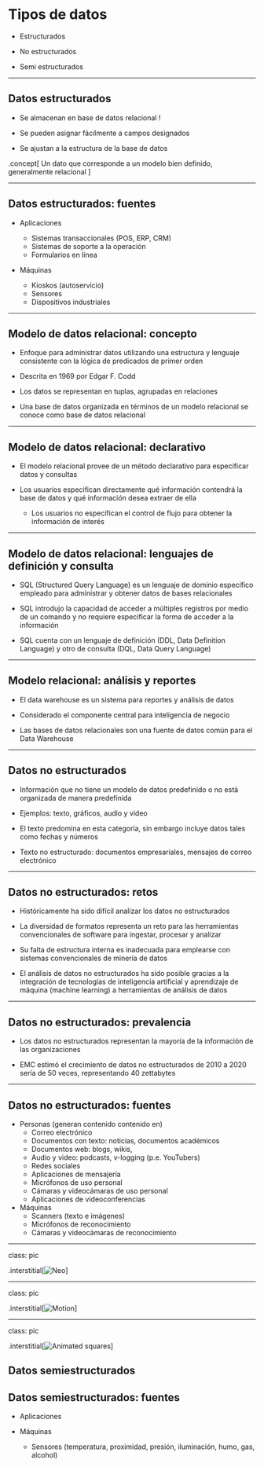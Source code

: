 # Tipos de datos

- Estructurados

- No estructurados

- Semi estructurados


---

## Datos estructurados
- Se almacenan en base de datos relacional !

- Se pueden asignar fácilmente a campos designados

- Se ajustan a la estructura de la base de datos

.concept[
    Un dato que corresponde a un modelo bien definido, generalmente relacional
]

---

## Datos estructurados: fuentes

- Aplicaciones
    - Sistemas transaccionales (POS, ERP, CRM)
    - Sistemas de soporte a la operación
    - Formularios en línea 

- Máquinas
    - Kioskos (autoservicio)
    - Sensores
    - Dispositivos industriales

---
## Modelo de datos relacional: concepto
- Enfoque para administrar datos utilizando una estructura y lenguaje consistente con la lógica de predicados de primer orden

- Descrita en 1969 por Edgar F. Codd

- Los datos se representan en tuplas, agrupadas en relaciones

- Una base de datos organizada en términos de un modelo relacional se conoce como base de datos relacional

---
## Modelo de datos relacional: declarativo

- El modelo relacional provee de un método declarativo para especificar datos y consultas

- Los usuarios especifican directamente qué información contendrá la base de datos y qué información desea extraer de ella

    - Los usuarios no especifican el control de flujo para obtener la información de interés

---

## Modelo de datos relacional: lenguajes de definición y consulta

- SQL (Structured Query Language) es un lenguaje de dominio específico empleado para administrar y obtener datos de bases relacionales

- SQL introdujo la capacidad de acceder a múltiples registros por medio de un comando y no requiere especificar la forma de acceder a la información

- SQL cuenta con un lenguaje de definición (DDL, Data Definition Language) y otro de consulta (DQL, Data Query Language)


---
## Modelo relacional: análisis y reportes

- El data warehouse es un sistema para reportes y análisis de datos

- Considerado el componente central para inteligencia de negocio

- Las bases de datos relacionales son una fuente de datos común para el Data Warehouse



---

## Datos no estructurados

- Información que no tiene un modelo de datos predefinido o no está organizada de manera predefinida

- Ejemplos: texto, gráficos, audio y video

- El texto predomina en esta categoría, sin embargo incluye datos tales como fechas y números

- Texto no estructurado: documentos empresariales, mensajes de correo electrónico

---

## Datos no estructurados: retos

- Históricamente ha sido difícil analizar los datos no estructurados

- La diversidad de formatos representa un reto para las herramientas convencionales de software  para ingestar, procesar y analizar

- Su falta de estructura interna es inadecuada para emplearse con sistemas convencionales de minería de datos

- El análisis de datos no estructurados ha sido posible gracias a la integración de tecnologías de inteligencia artificial y aprendizaje de máquina (machine learning) a herramientas de análisis de datos

---

## Datos no estructurados: prevalencia

- Los datos no estructurados representan la mayoría de la información de las organizaciones

- EMC estimó el crecimiento de datos no estructurados de 2010 a 2020 sería de 50 veces, representando 40 zettabytes

---

## Datos no estructurados: fuentes

- Personas (generan contenido contenido en)
    - Correo electrónico
    - Documentos con texto: noticias, documentos académicos
    - Documentos web: blogs, wikis,
    - Audio y video: podcasts, v-logging (p.e. YouTubers)
    - Redes sociales
    - Aplicaciones de mensajería
    - Micrófonos de uso personal
    - Cámaras y videocámaras de uso personal
    - Aplicaciones de videoconferencias
- Máquinas
    - Scanners (texto e imágenes)
    - Micrófonos de reconocimiento
    - Cámaras y videocámaras de reconocimiento
---
class: pic

.interstitial[![Neo](https://media.giphy.com/media/V2ojLo7PvhVug/giphy.gif)]

---

class: pic

.interstitial[![Motion](https://media.giphy.com/media/xTiTnxpQ3ghPiB2Hp6/giphy.gif)]

---

class: pic

.interstitial[![Animated squares](https://media.giphy.com/media/J13MUhDkvmosPanF5o/giphy.gif)]

## Datos semiestructurados

## Datos semiestructurados: fuentes
- Aplicaciones

- Máquinas
    - Sensores (temperatura, proximidad, presión, iluminación, humo, gas, alcohol)


